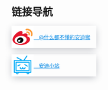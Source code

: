 # 链接导航
<div style="display: flex;align-items: center;height:60px;width:230px;box-shadow: 0 5px 20px -3px rgba(37,44,65,.33)!important;">
    <img  src="/imgs/about/icon-weibo.jpg" width="60" height="60">
    <a href="https://weibo.com/Andyhouwb/" style="font-size: 14px;color: #0086e3;">　@什么都不懂的安迪猴</a>
</div>
<br>
<div style="display: flex;align-items: center;height:60px;width:230px;box-shadow: 0 5px 20px -3px rgba(37,44,65,.33)!important;">
    <img  src="/imgs/about/icon-bilibili.jpg" width="60" height="60">
    <a href="https://space.bilibili.com/873529" style="font-size: 14px;color: #0086e3;">　安迪小站</a>
</div>
<br>
